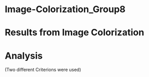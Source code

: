 # Image-Colorization_Group8

# Results from Image Colorization 


# Analysis 
(Two different Criterions were used)

